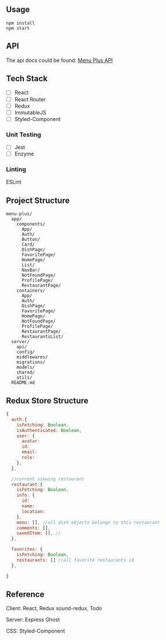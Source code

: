 ## Usage
```
npm install
npm start
```

## API
The api docs could be found: [Menu Plus API](http://docs.menuplus.apiary.io)

## Tech Stack
- [ ] React
- [ ] React Router
- [ ] Redux
- [ ] ImmutableJS
- [ ] Styled-Component

### Unit Testing
- [ ] Jest
- [ ] Enzyme

### Linting
ESLint

## Project Structure
```
menu-plus/
  app/
    components/
      App/
      Auth/
      Button/
      Card/
      DishPage/
      FavoritePage/
      HomePage/
      List/
      NavBar/
      NotFoundPage/
      ProfilePage/
      RestaurantPage/
    containers/
      App/
      Auth/
      DishPage/
      FavoritePage/
      HomePage/
      NotFoundPage/
      ProfilePage/
      RestaurantPage/
      RestaurantsList/
  server/
    api/
    config/
    middlewares/
    migrations/
    models/
    shared/
    utils/
  README.md
```

## Redux Store Structure
```javascript
{
  auth:{
    isFetching: Boolean,
    isAuthenticated: Boolean,
    user: {
      avatar:
      id:
      email:
      role:
    },
  },

  //current viewing restaurant
  restaurant:{
    isFetching: Boolean,
    info: {
      id:
      name:
      location:
    },
    menu: [], //all dish objects belongs to this restaurant
    comments: [],
    savedItem: [], //
  },

  favorites: {
    isFetching: Boolean,
    restaurants: [] //all favorite restaurants id
  },

}
```



## Reference
Client: React, Redux
sound-redux, Todo

Server: Express
Ghost

CSS: Styled-Component
